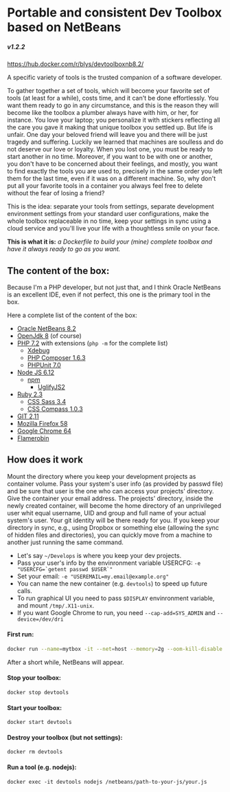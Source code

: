 
# Portable and consistent Dev Toolbox based on NetBeans

##### v1.2.2

https://hub.docker.com/r/blys/devtoolboxnb8.2/

A specific variety of tools is the trusted companion of a software developer.

To gather together a set of tools, which will become your favorite set of tools (at least for a while), costs time, and it can't be done effortlessly.
You want them ready to go in any circumstance, and this is the reason they will become like the toolbox a plumber always have with him, or her, for instance.
You love your laptop; you personalize it with stickers reflecting all the care you gave it making that unique toolbox you settled up.
But life is unfair. One day your beloved friend will leave you and there will be just tragedy and suffering.
Luckily we learned that machines are soulless and do not deserve our love or loyalty. When you lost one, you must be ready to start another in no time.
Moreover, if you want to be with one or another, you don't have to be concerned about their feelings, and mostly, you want to find exactly the tools you are used to, precisely in the same order you left them for the last time, even if it was on a different machine.
So, why don't put all your favorite tools in a container you always feel free to delete without the fear of losing a friend?

This is the idea: separate your tools from settings, separate development environment settings from your standard user configurations, make the whole toolbox replaceable in no time, keep your settings in sync using a cloud service and you'll live your life with a thoughtless smile on your face.

**This is what it is:** *a Dockerfile to build your (mine) complete toolbox and have it always ready to go as you want.*

## The content of the box:
Because I'm a PHP developer, but not just that, and I think Oracle NetBeans is an excellent IDE, even if not perfect, this one is the primary tool in the box.

Here a complete list of the content of the box:

 - [Oracle NetBeans 8.2](https://netbeans.org/downloads/)
 - [OpenJdk 8](http://openjdk.java.net/)  (of course)
 - [PHP 7.2](http://php.net/ChangeLog-7.php) with extensions (`php -m` for the complete list)
	 - [Xdebug](https://xdebug.org/)
	 - [PHP Composer 1.6.3](https://getcomposer.org/)
	 - [PHPUnit 7.0](https://phpunit.de/)
- [Node JS 6.12](https://nodejs.org/en/)
	- [npm](https://www.npmjs.com/)
        - [UglifyJS2](https://github.com/mishoo/UglifyJS2)
- [Ruby 2.3](https://www.ruby-lang.org/)
	- [CSS Sass 3.4](https://sass-lang.com/)
	- [CSS Compass 1.0.3](compass-style.org)
- [GIT 2,11](https://git-scm.com/)
- [Mozilla Firefox 58](https://www.mozilla.org/en-US/firefox/)
- [Google Chrome 64](https://www.google.com/chrome/)
- [Flamerobin](http://www.flamerobin.org/)


## How does it work
Mount the directory where you keep your development projects as container volume. Pass your system's user info (as provided by passwd file) and be sure that user is the one who can access your projects' directory.
Give the container your email address.
The projects' directory, inside the newly created container, will become the home directory of an unprivileged user whit equal username, UID and group and full name of your actual system's user.
Your git identity will be there ready for you.
If you keep your directory in sync, e.g., using Dropbox or something else (allowing the sync of hidden files and directories), you can quickly move from a machine to another just running the same command.

 - Let's say `~/Develops` is where you keep your dev projects.
 - Pass your user's info by the envinronment variable USERCFG:  ``-e "USERCFG=`getent passwd $USER`"``
 - Set your email: ``-e "USEREMAIL=my.email@example.org"``
 - You can name the new container (e.g. `devtools`) to speed up future calls.
 - To run graphical UI you need to pass `$DISPLAY` envinronment variable, and mount `/tmp/.X11-unix`.
 - If you want Google Chrome to run, you need `--cap-add=SYS_ADMIN` and `--device=/dev/dri`

#### First run:
```bash
docker run --name=mytbox -it --net=host --memory=2g --oom-kill-disable -e "USEREMAIL=my.email@example.org" -e "USERCFG=`getent passwd $USER`" --cap-add=SYS_ADMIN --device=/dev/dri  -e DISPLAY -v $HOME:/netbeans blys/devtoolboxnb8.2:1.2.2
```

After a short while, NetBeans will appear.
#### Stop your toolbox:
    docker stop devtools
#### Start your toolbox:
    docker start devtools
#### Destroy your toolbox (but not settings):
    docker rm devtools
#### Run a tool (e.g. nodejs):
    docker exec -it devtools nodejs /netbeans/path-to-your-js/your.js
